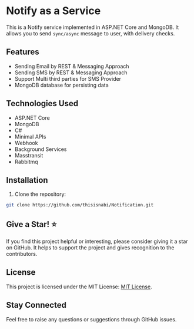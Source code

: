 # Notify as a Service

This is a Notify service implemented in ASP.NET Core and MongoDB. It allows you to send `sync/async` message to user, with delivery checks.

## Features

- Sending Email by REST & Messaging Approach
- Sending SMS by REST & Messaging Approach
- Support Multi third parties for SMS Provider
- MongoDB database for persisting data

## Technologies Used

- ASP.NET Core
- MongoDB
- C#
- Minimal APIs
- Webhook
- Background Services
- Masstransit
- Rabbitmq

## Installation

1. Clone the repository:

```bash
git clone https://github.com/thisisnabi/Notification.git
```

## Give a Star! ⭐
If you find this project helpful or interesting, please consider giving it a star on GitHub. It helps to support the project and gives recognition to the contributors.


## License
This project is licensed under the MIT License: [MIT License](https://opensource.org/licenses/MIT).

## Stay Connected
Feel free to raise any questions or suggestions through GitHub issues.
